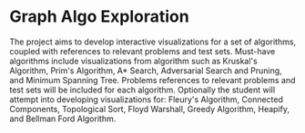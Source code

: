 # Graph Algo Exploration

The project aims to develop interactive visualizations for a set of algorithms, coupled with references to relevant problems and test sets. Must-have algorithms include visualizations from algorithm such as Kruskal's Algorithm, Prim's Algorithm, A* Search, Adversarial Search and Pruning, and Minimum Spanning Tree. Problems references to relevant problems and test sets will be included for each algorithm. Optionally the student will attempt into developing
visualizations for: Fleury's Algorithm, Connected Components, Topological Sort, Floyd Warshall, Greedy Algorithm, Heapify, and Bellman Ford Algorithm.




